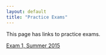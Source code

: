 ```yaml
---
layout: default
title: "Practice Exams"
---
```


This page has links to practice exams.

[Exam 1, Summer 2015](cs201-summer2015-exam01.pdf)
